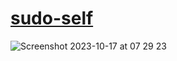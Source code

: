 # <a href="https://sudo-self-com.vercel.app">sudo-self</a>
![Screenshot 2023-10-17 at 07 29 23](https://github.com/sudo-self/sudo-self.com/assets/119916323/3dc0223d-c5dd-4336-97a9-f30e7200e396)
